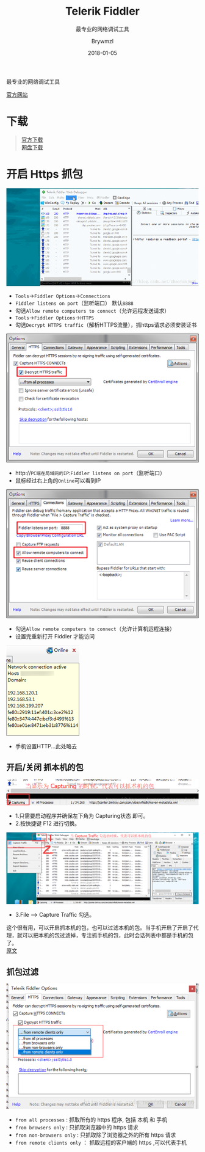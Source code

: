 ﻿---
layout:     post
title:      Telerik Fiddler
subtitle:   最专业的网络调试工具
date:       2018-01-05
author:     Brywmzl
header-img: img/Fiddler/banner_promotional_section.png
catalog: true
tags: [Telerik Fiddler]
categories: [网络工具]
---
最专业的网络调试工具

<!--more-->

[官方网站](https://www.telerik.com/fiddler)  

# 下载
> [官方下载](https://telerik-fiddler.s3.amazonaws.com/fiddler/FiddlerSetup.exe)  
> [网盘下载](https://pan.baidu.com/s/1pK8p2xt)  

# 开启 Https 抓包
![](/img/Fiddler/3.gif)  

* `Tools`->`Fiddler Options`->`Connections`
* `Fiddler listens on port`（监听端口） 默认`8888`
* 勾选`Allow remote computers to connect`（允许远程发送请求）
* `Tools`->`Fiddler Options`->`HTTPS`
* 勾选`Decrypt HTTPS traffic`（解析HTTPS流量），抓https请求必须安装证书

![](/img/Fiddler/0.png)  
* http://`PC端在局域网的IP`:`Fiddler listens on port`（监听端口）
* 鼠标经过右上角的`Online`可以看到IP

![](/img/Fiddler/1.png)  
* 勾选`Allow remote computers to connect`（允许计算机运程连接）
* 设置完重新打开 Fiddler 才能访问

![](/img/Fiddler/2.png) 
* 手机设置HTTP...此处略去

## 开启/关闭 抓本机的包
![](/img/Fiddler/5.png)  
* 1.只需要启动程序并确保左下角为 Capturing状态 即可。
* 2.按快捷键 F12 进行切换。  

![](/img/Fiddler/6.png)  
* 3.File –> Capture Traffic 勾选。  

这个很有用，可以开启抓本机的包，也可以过滤本机的包。当手机开启了开启了代理，就可以把本机的包过滤掉，专注抓手机的包，此时会话列表中都是手机的包了。  
[原文](https://blog.csdn.net/zhaoyanjun6/article/details/72956016)  

## 抓包过滤
![](/img/Fiddler/4.png)  
* `from all processes` : 抓取所有的 https 程序, 包括 本机 和 手机
* `from browsers only` : 只抓取浏览器中的 https 请求
* `from non-browsers only` : 只抓取除了浏览器之外的所有 https 请求
* `from remote clients only` ： 抓取远程的客户端的 https ,可以代表手机